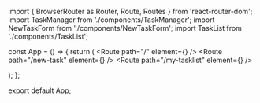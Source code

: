 import { BrowserRouter as Router, Route, Routes } from 'react-router-dom';
import TaskManager from './components/TaskManager';
import NewTaskForm from './components/NewTaskForm';
import TaskList from './components/TaskList';

const App = () => {
  return (
    <Router>
      <Routes>
        <Route path="/" element={<TaskManager />} />
        <Route path="/new-task" element={<NewTaskForm />} />
        <Route path="/my-tasklist" element={<TaskList />} />
       </Routes>
    </Router>
  
  );
};

export default App;


